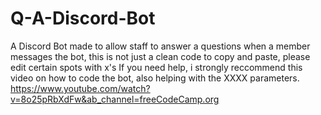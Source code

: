 # Q-A-Discord-Bot
A Discord Bot made to allow staff to answer a questions when a member messages the bot, this is not just a clean code to copy and paste, please edit certain spots with x's
If you need help, i strongly reccommend this video on how to code the bot, also helping with the XXXX parameters.
https://www.youtube.com/watch?v=8o25pRbXdFw&ab_channel=freeCodeCamp.org
